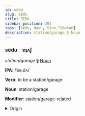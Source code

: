 ```yaml
---
id: sëdu
slug: sëdu
title: SËDU
sidebar_position: 391
tags: [sëdu, Noun, Sino-Tibetan]
description: station/garage § Noun
---
```


### sëdu&emsp;<span kind="abugida">ɐʇʌʃ</span>

*station/garage* **§** [Noun](../../tags/Noun)

**IPA**: /ˈse.dʌ/

**Verb**: to be a station/garage

**Noun**: station/garage

**Modifier**: station/garage-related

<details>
    <summary>Origin</summary>
    Wu 站頭 ze-deu /ze.dɤ/<br/>
    <em>Sino-Tibetan Language Family</em>
</details>